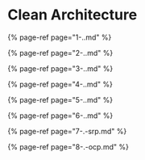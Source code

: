 # Clean Architecture

{% page-ref page="1-..md" %}

{% page-ref page="2-..md" %}

{% page-ref page="3-..md" %}

{% page-ref page="4-..md" %}

{% page-ref page="5-..md" %}

{% page-ref page="6-..md" %}

{% page-ref page="7-.-srp.md" %}

{% page-ref page="8-.-ocp.md" %}



